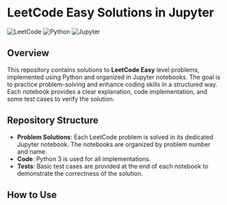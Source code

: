 # LeetCode Easy Solutions in Jupyter

![LeetCode](https://img.shields.io/badge/LeetCode-Easy-brightgreen)
![Python](https://img.shields.io/badge/Python-3.x-blue)
![Jupyter](https://img.shields.io/badge/Notebook-Jupyter-orange)

## Overview

This repository contains solutions to **LeetCode Easy** level problems, implemented using Python and organized in Jupyter notebooks. The goal is to practice problem-solving and enhance coding skills in a structured way. Each notebook provides a clear explanation, code implementation, and some test cases to verify the solution.

## Repository Structure

- **Problem Solutions**: Each LeetCode problem is solved in its dedicated Jupyter notebook. The notebooks are organized by problem number and name.
- **Code**: Python 3 is used for all implementations.
- **Tests**: Basic test cases are provided at the end of each notebook to demonstrate the correctness of the solution.

## How to Use

